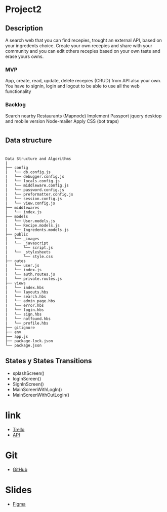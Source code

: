 # **Project2**

## Description

A search web that you can find recepies, trought an external API, based on your ingredents choice.
Create your own recepies and share with your community and you can edit others recepies based on your own taste and erase yours owns.

### MVP ###
App, create, read, update, delete recepies (CRUD) from API also your own.
You have to signin, login and logout to be able to use all the web functionality


### Backlog

Search nearby Restaurants (Mapnode)
Implement Passport
jquery desktop and mobile version
Node-mailer
Apply CSS (bot traps)
#
## Data structure
#
```
Data Structure and Algorithms
|
├── config
|   └── db.config.js
|   └── debugger.config.js
|   └── locals.config.js
|   └── middleware.config.js
|   └── password.config.js
|   └── preformatter.config.js
|   └── session.config.js
|   └── view.config.js
├── middlewares
|   └── index.js
├── models
|   └── User.models.js
|   └── Recipe.models.js
|   └── Ingredents.models.js
├── public
|   └── _images
|   └── _javascript
|       └── script.js
|   └── _stylesheets
|       └── style.css
├── outes
|   └── user.js
|   └── index.js
|   └── auth.routes.js
|   └── private.routes.js
├── views
|   └── index.hbs
|   └── layouts.hbs
|   └── search.hbs
|   └── admin_page.hbs
|   └── error.hbs
|   └── login.hbs
|   └── sign.hbs
|   └── notfound.hbs
|   └── profile.hbs
├── gitignore
├── env
├── app.js
├── package-lock.json
└── package.json
```

## States y States Transitions

- splashScreen()
- logInScreen()
- SignInScreen()
- MainScreenWithLogIn()
- MainScreenWithOutLogin()


# link
* [Trello](https://trello.com/b/mUNfcyeK/web-design-development)
* [API](https://apilist.fun/api/food-api)
# Git
* [GitHub]()

# Slides

* [Figma](https://www.figma.com/proto/a0qhB6wFntTGK9AxE0cwW3/Projecto-2-Presentation?node-id=18%3A6&scaling=contain&page-id=0%3A1)
